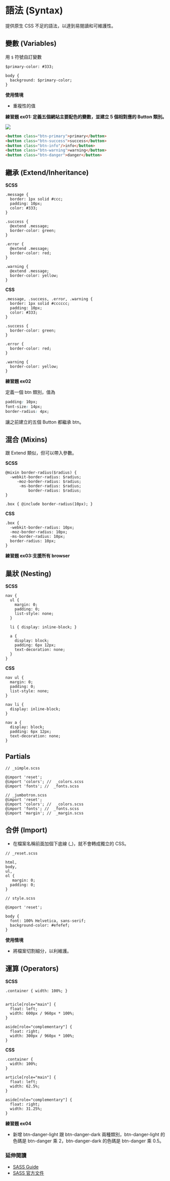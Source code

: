 # 語法 (Syntax)

提供原生 CSS 不足的語法，以達到易閱讀和可維護性。

## 變數 (Variables)

用 `$` 符號自訂變數

```
$primary-color: #333;

body {
  background: $primary-color;
}
```

**使用情境**

* 重複性的值

**練習題 ex01: 定義五個網站主要配色的變數，並建立 5 個相對應的 Button 類別。**

![](assets/ex01.png)

```html
<button class="btn-primary">primary</button>
<button class="btn-success">success</button>
<button class="btn-info"/>info</button>
<button class="btn-warning">warning</button>
<button class="btn-danger">danger</button>
```

## 繼承 (Extend/Inheritance)

**SCSS**

```
.message {
  border: 1px solid #ccc;
  padding: 10px;
  color: #333;
}

.success {
  @extend .message;
  border-color: green;
}

.error {
  @extend .message;
  border-color: red;
}

.warning {
  @extend .message;
  border-color: yellow;
}
```

**CSS**

```
.message, .success, .error, .warning {
  border: 1px solid #cccccc;
  padding: 10px;
  color: #333;
}

.success {
  border-color: green;
}

.error {
  border-color: red;
}

.warning {
  border-color: yellow;
}
```

**練習題 ex02**

定義一個 btn 類別，值為

```css
padding: 10px;
font-size: 14px;
border-radius: 4px;
```

讓之前建立的五個 Button 都繼承 btn。

## 混合 (Mixins)

跟 Extend 類似，但可以帶入參數。

**SCSS**

```
@mixin border-radius($radius) {
  -webkit-border-radius: $radius;
     -moz-border-radius: $radius;
      -ms-border-radius: $radius;
          border-radius: $radius;
}

.box { @include border-radius(10px); }
```

**CSS**
```
.box {
  -webkit-border-radius: 10px;
  -moz-border-radius: 10px;
  -ms-border-radius: 10px;
  border-radius: 10px;
}
```

**練習題 ex03:支援所有 browser**

## 巢狀 (Nesting)

**SCSS**

```
nav {
  ul {
    margin: 0;
    padding: 0;
    list-style: none;
  }

  li { display: inline-block; }

  a {
    display: block;
    padding: 6px 12px;
    text-decoration: none;
  }
}
```

**CSS**

```
nav ul {
  margin: 0;
  padding: 0;
  list-style: none;
}

nav li {
  display: inline-block;
}

nav a {
  display: block;
  padding: 6px 12px;
  text-decoration: none;
}
```

## Partials

```
// _simple.scss

@import 'reset';
@import 'colors'; //  _colors.scss
@import 'fonts'; //  _fonts.scss
```

```
// _jumbotron.scss
@import 'reset';
@import 'colors'; //  _colors.scss
@import 'fonts'; //  _fonts.scss
@import 'margin'; //  _margin.scss
```

## 合併 (Import)

* 在檔案名稱前面加個下底線 (_)，就不會轉成獨立的 CSS。

```
// _reset.scss

html,
body,
ul,
ol {
   margin: 0;
  padding: 0;
}
```

```
// style.scss

@import 'reset';

body {
  font: 100% Helvetica, sans-serif;
  background-color: #efefef;
}
```

**使用情境**

* 將檔案切割細分，以利維護。

## 運算 (Operators)

**SCSS**

```
.container { width: 100%; }


article[role="main"] {
  float: left;
  width: 600px / 960px * 100%;
}

aside[role="complementary"] {
  float: right;
  width: 300px / 960px * 100%;
}
```

**CSS**

```
.container {
  width: 100%;
}

article[role="main"] {
  float: left;
  width: 62.5%;
}

aside[role="complementary"] {
  float: right;
  width: 31.25%;
}
```

**練習題 ex04**

* 新增 btn-danger-light 跟 btn-danger-dark 兩種類別，btn-danger-light 的色碼是 btn-danger 乘 2，btn-danger-dark 的色碼是 btn-danger 乘 0.5。

<!--## 函示 (function)

**SCSS**

```
#main {
  background: mix(red, yellow);
}
```

**CSS**

```
#main {
  background: #ff8000;
}
```-->

### 延伸閱讀

* [SASS Guide](http://sass-lang.com/guide)
* [SASS 官方文件](http://sass-lang.com/documentation/file.SASS_REFERENCE.html)

